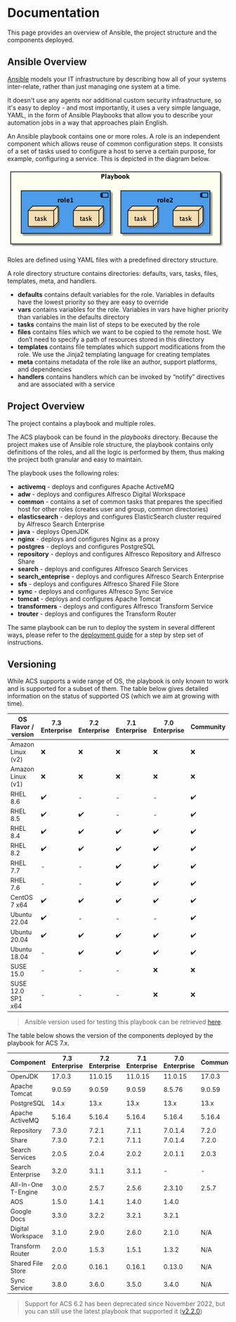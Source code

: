 # Documentation

This page provides an overview of Ansible, the project structure and the components deployed.

## Ansible Overview

[Ansible](https://www.ansible.com/overview/how-ansible-works) models your IT infrastructure by describing how all of your systems inter-relate, rather than just managing one system at a time.

It doesn't use any agents nor additional custom security infrastructure, so it's easy to deploy - and most importantly, it uses a very simple language, YAML, in the form of Ansible Playbooks that allow you to describe your automation jobs in a way that approaches plain English.

An Ansible playbook contains one or more roles. A role is an independent component which allows reuse of common configuration steps. It consists of a set of tasks used to configure a host to serve a certain purpose, for example, configuring a service. This is depicted in the diagram below.

![Playbook Overview](./resources/playbook-overview.png)

Roles are defined using YAML files with a predefined directory structure.

A role directory structure contains directories: defaults, vars, tasks, files, templates, meta, and handlers.

* **defaults** contains default variables for the role. Variables in defaults have the lowest priority so they are easy to override
* **vars** contains variables for the role. Variables in vars have higher priority than variables in the defaults directory
* **tasks** contains the main list of steps to be executed by the role
* **files** contains files which we want to be copied to the remote host. We don’t need to specify a path of resources stored in this directory
* **templates** contains file templates which support modifications from the role. We use the Jinja2 templating language for creating templates
* **meta** contains metadata of the role like an author, support platforms, and dependencies
* **handlers** contains handlers which can be invoked by “notify” directives and are associated with a service

## Project Overview

The project contains a playbook and multiple roles.

The ACS playbook can be found in the _playbooks_ directory. Because the project makes use of Ansible role structure, the playbook contains only definitions of the roles, and all the logic is performed by them, thus making the project both granular and easy to maintain.

The playbook uses the following roles:

* **activemq** - deploys and configures Apache ActiveMQ
* **adw** - deploys and configures Alfresco Digital Workspace
* **common** - contains a set of common tasks that prepares the specified host for other roles (creates user and group, common directories)
* **elasticsearch** - deploys and configures ElasticSearch cluster required by Alfresco Search Enterprise
* **java** - deploys OpenJDK
* **nginx** - deploys and configures Nginx as a proxy
* **postgres** - deploys and configures PostgreSQL
* **repository** - deploys and configures Alfresco Repository and Alfresco Share
* **search** - deploys and configures Alfresco Search Services
* **search_enteprise** - deploys and configures Alfresco Search Enterprise
* **sfs** - deploys and configures Alfresco Shared File Store
* **sync** - deploys and configures Alfresco Sync Service
* **tomcat** - deploys and configures Apache Tomcat
* **transformers** - deploys and configures Alfresco Transform Service
* **trouter** - deploys and configures the Transform Router

The same playbook can be run to deploy the system in several different ways, please refer to the [deployment guide](./deployment-guide.md) for a step by step set of instructions.

## Versioning

While ACS supports a wide range of OS, the playbook is only known to work and is supported for a subset of them. The table below gives detailed information on the status of supported OS (which we aim at growing with time).

| OS Flavor / version | 7.3 Enterprise     | 7.2 Enterprise     | 7.1 Enterprise     | 7.0 Enterprise     | Community          |
|---------------------|--------------------|--------------------|--------------------|--------------------|--------------------|
| Amazon Linux (v2)   | :x:                | :x:                | :x:                | :x:                | :x:                |
| Amazon Linux (v1)   | :x:                | :x:                | :x:                | :x:                | :x:                |
| RHEL 8.6            | :heavy_check_mark: | -                  | -                  | -                  | :heavy_check_mark: |
| RHEL 8.5            | :heavy_check_mark: | :heavy_check_mark: | -                  | -                  | :heavy_check_mark: |
| RHEL 8.4            | :heavy_check_mark: | :heavy_check_mark: | :heavy_check_mark: | :heavy_check_mark: | :heavy_check_mark: |
| RHEL 8.2            | :heavy_check_mark: | :heavy_check_mark: | :heavy_check_mark: | :heavy_check_mark: | :heavy_check_mark: |
| RHEL 7.7            | -                  | -                  | :heavy_check_mark: | :heavy_check_mark: | :heavy_check_mark: |
| RHEL 7.6            | -                  | -                  | :heavy_check_mark: | :heavy_check_mark: | :heavy_check_mark: |
| CentOS 7 x64        | :heavy_check_mark: | :heavy_check_mark: | :heavy_check_mark: | :heavy_check_mark: | :heavy_check_mark: |
| Ubuntu 22.04        | :heavy_check_mark: | -                  | -                  | -                  | :heavy_check_mark: |
| Ubuntu 20.04        | :heavy_check_mark: | :heavy_check_mark: | :heavy_check_mark: | :heavy_check_mark: | :heavy_check_mark: |
| Ubuntu 18.04        | -                  | :heavy_check_mark: | :heavy_check_mark: | :heavy_check_mark: | :heavy_check_mark: |
| SUSE 15.0           | -                  | -                  | -                  | :x:                | :x:                |
| SUSE 12.0 SP1 x64   | -                  | -                  | -                  | :x:                | :x:                |

> Ansible version used for testing this playbook can be retrieved [here](https://github.com/Alfresco/alfresco-ansible-deployment/blob/master/Pipfile#L7).

The table below shows the version of the components deployed by the playbook for ACS 7.x.

| Component           | 7.3 Enterprise | 7.2 Enterprise | 7.1 Enterprise | 7.0 Enterprise | Community |
|---------------------|----------------|----------------|----------------|----------------|-----------|
| OpenJDK             | 17.0.3         | 11.0.15        | 11.0.15        | 11.0.15        | 17.0.3    |
| Apache Tomcat       | 9.0.59         | 9.0.59         | 9.0.59         | 8.5.76         | 9.0.59    |
| PostgreSQL          | 14.x           | 13.x           | 13.x           | 13.x           | 13.x      |
| Apache ActiveMQ     | 5.16.4         | 5.16.4         | 5.16.4         | 5.16.4         | 5.16.4    |
| Repository          | 7.3.0          | 7.2.1          | 7.1.1          | 7.0.1.4        | 7.2.0     |
| Share               | 7.3.0          | 7.2.1          | 7.1.1          | 7.0.1.4        | 7.2.0     |
| Search Services     | 2.0.5          | 2.0.4          | 2.0.2          | 2.0.1.1        | 2.0.3     |
| Search Enterprise   | 3.2.0          | 3.1.1          | 3.1.1          | -              | -         |
| All-In-One T-Engine | 3.0.0          | 2.5.7          | 2.5.6          | 2.3.10         | 2.5.7     |
| AOS                 | 1.5.0          | 1.4.1          | 1.4.0          | 1.4.0          |           |
| Google Docs         | 3.3.0          | 3.2.2          | 3.2.1          | 3.2.1          |           |
| Digital Workspace   | 3.1.0          | 2.9.0          | 2.6.0          | 2.1.0          | N/A       |
| Transform Router    | 2.0.0          | 1.5.3          | 1.5.1          | 1.3.2          | N/A       |
| Shared File Store   | 2.0.0          | 0.16.1         | 0.16.1         | 0.13.0         | N/A       |
| Sync Service        | 3.8.0          | 3.6.0          | 3.5.0          | 3.4.0          | N/A       |

> Support for ACS 6.2 has been deprecated since November 2022, but you can still use the latest playbook that supported it ([v2.2.0](https://github.com/Alfresco/alfresco-ansible-deployment/releases/tag/v2.2.0))
